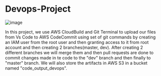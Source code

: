 # Devops-Project

![image](https://github.com/lavanyaD612/Devops-Project/assets/165453620/4cd2ad83-5e97-43aa-a71f-56a319e4860f)



In this project, we use AWS CloudBuild and Git Terminal to upload our files from Vs Code to AWS CodeCommit using set of git commands by creating an IAM user from the root user and then granting access to it from root account and then creating 2 branches(master, dev).
After creating 2 different branches we will merge them and then pull requests are done to commit changes made in te code to the "dev" branch and then finally to "master" branch.
We will also store the artifacts in AWS S3 in a bucket named "code_output_devops".
